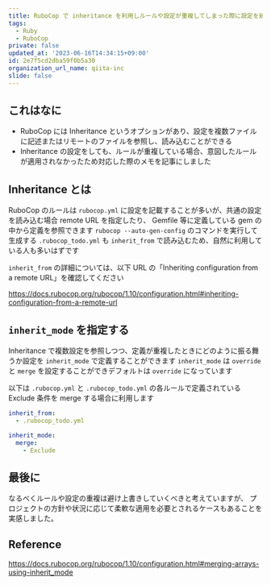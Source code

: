 ```yaml
---
title: RuboCop で inheritance を利用しルールや設定が重複してしまった際に設定を統合する方法
tags:
  - Ruby
  - RuboCop
private: false
updated_at: '2023-06-16T14:34:15+09:00'
id: 2e7f5cd2dba59f0b5a30
organization_url_name: qiita-inc
slide: false
---
```


## これはなに

- RuboCop には Inheritance というオプションがあり、設定を複数ファイルに記述またはリモートのファイルを参照し、読み込むことができる
- Inheritance の設定をしても、ルールが重複している場合、意図したルールが適用されなかったため対応した際のメモを記事にしました

## Inheritance とは

RuboCop のルールは `rubocop.yml` に設定を記載することが多いが、共通の設定を読み込む場合 remote URL を指定したり、 Gemfile 等に定義している gem の中から定義を参照できます
`rubocop --auto-gen-config` のコマンドを実行して生成する `.rubocop_todo.yml` も `inherit_from` で読み込むため、自然に利用している人も多いはずです

`inherit_from` の詳細については、以下 URL の「Inheriting configuration from a remote URL」を確認してください

https://docs.rubocop.org/rubocop/1.10/configuration.html#inheriting-configuration-from-a-remote-url

## `inherit_mode` を指定する

Inheritance で複数設定を参照しつつ、定義が重複したときにどのように振る舞うか設定を `inherit_mode` で定義することができます
`inherit_mode` は `override` と `merge` を設定することができデフォルトは `override` になっています

以下は `.rubocop.yml` と `.rubocop_todo.yml` の各ルールで定義されている Exclude 条件を merge する場合に利用します

```yml:.rubocop.yml
inherit_from:
  - .rubocop_todo.yml

inherit_mode:
  merge:
    - Exclude

```

## 最後に

なるべくルールや設定の重複は避け上書きしていくべきと考えていますが、
プロジェクトの方針や状況に応じて柔軟な適用を必要とされるケースもあることを実感しました。

## Reference

https://docs.rubocop.org/rubocop/1.10/configuration.html#merging-arrays-using-inherit_mode
